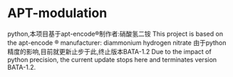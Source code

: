 # APT-modulation
python,本项目基于apt-encode®制作者:硝酸氢二铵 This project is based on the apt-encode ® manufacturer: diammonium hydrogen nitrate 由于python精度的影响,目前就更新止步于此,终止版本BATA-1.2 Due to the impact of python precision, the current update stops here and terminates version BATA-1.2.
